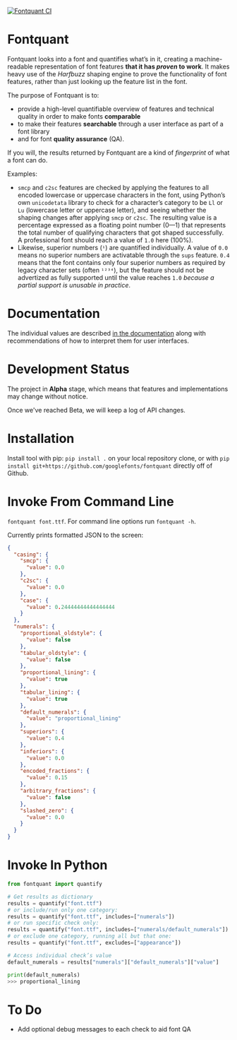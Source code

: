 [![Fontquant CI](https://github.com/googlefonts/fontquant/actions/workflows/main.yaml/badge.svg)](https://github.com/googlefonts/fontquant/actions/workflows/main.yaml)

# Fontquant

Fontquant looks into a font and quantifies what’s in it, creating a machine-readable representation of font features **that it has _proven_ to work**. It makes heavy use of the _Harfbuzz_ shaping engine to prove the functionality of font features, rather than just looking up the feature list in the font.

The purpose of Fontquant is to:
* provide a high-level quantifiable overview of features and technical quality in order to make fonts **comparable**
* to make their features **searchable** through a user interface as part of a font library
* and for font **quality assurance** (QA).

If you will, the results returned by Fontquant are a kind of _fingerprint_ of what a font can do.

Examples: 

* `smcp` and `c2sc` features are checked by applying the features to all encoded lowercase or uppercase characters in the font, using Python’s own `unicodetata` library to check for a character’s category to be `Ll` or `Lu` (lowercase letter or uppercase letter), and seeing whether the shaping changes after applying `smcp` or `c2sc`. The resulting value is a percentage expressed as a floating point number (0—1) that represents the total number of qualifying characters that got shaped successfully. A professional font should reach a value of `1.0` here (100%).
* Likewise, superior numbers (`¹`) are quantified individually. A value of `0.0` means no superior numbers are activatable through the `sups` feature. `0.4` means that the font contains only four superior numbers as required by legacy character sets (often `¹²³⁴`), but the feature should not be advertized as fully supported until the value reaches `1.0` _because a partial support is unusable in practice_.

# Documentation

The individual values are described [in the documentation](Lib/fontquant/README.md) along with recommendations of how to interpret them for user interfaces.

# Development Status

The project in **Alpha** stage, which means that features and implementations may change without notice.

Once we've reached Beta, we will keep a log of API changes.

# Installation

Install tool with pip: `pip install .` on your local repository clone, or with `pip install git+https://github.com/googlefonts/fontquant` directly off of Github.

# Invoke From Command Line

`fontquant font.ttf`. For command line options run `fontquant -h`.

Currently prints formatted JSON to the screen:

```json
{
  "casing": {
    "smcp": {
      "value": 0.0
    },
    "c2sc": {
      "value": 0.0
    },
    "case": {
      "value": 0.24444444444444444
    }
  },
  "numerals": {
    "proportional_oldstyle": {
      "value": false
    },
    "tabular_oldstyle": {
      "value": false
    },
    "proportional_lining": {
      "value": true
    },
    "tabular_lining": {
      "value": true
    },
    "default_numerals": {
      "value": "proportional_lining"
    },
    "superiors": {
      "value": 0.4
    },
    "inferiors": {
      "value": 0.0
    },
    "encoded_fractions": {
      "value": 0.15
    },
    "arbitrary_fractions": {
      "value": false
    },
    "slashed_zero": {
      "value": 0.0
    }
  }
}
```

# Invoke In Python

```python
from fontquant import quantify

# Get results as dictionary
results = quantify("font.ttf")
# or include/run only one category:
results = quantify("font.ttf", includes=["numerals"])
# or run specific check only:
results = quantify("font.ttf", includes=["numerals/default_numerals"])
# or exclude one category, running all but that one:
results = quantify("font.ttf", excludes=["appearance"])

# Access individual check’s value
default_numerals = results["numerals"]["default_numerals"]["value"]

print(default_numerals)
>>> proportional_lining
```

# To Do

* Add optional debug messages to each check to aid font QA